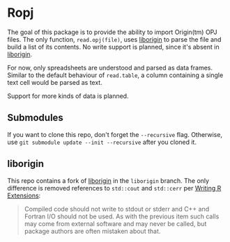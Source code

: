 Ropj
====

The goal of this package is to provide the ability to import Origin(tm) OPJ
files. The only function, `read.opj(file)`, uses [liborigin] to parse the file
and build a list of its contents. No write support is planned, since it's
absent in [liborigin].

For now, only spreadsheets are understood and parsed as data frames. Similar
to the default behaviour of `read.table`, a column containing a single text
cell would be parsed as text.

Support for more kinds of data is planned.

Submodules
----------

If you want to clone this repo, don't forget the `--recursive` flag. Otherwise,
use `git submodule update --init --recursive` after you cloned it.

liborigin
---------

This repo contains a fork of [liborigin] in the `liborigin` branch. The only
difference is removed references to `std::cout` and `std::cerr` per [Writing
R Extensions]:

> Compiled code should not write to stdout or stderr and C++ and Fortran
> I/O should not be used. As with the previous item such calls may come
> from external software and may never be called, but package authors
> are often mistaken about that.

[liborigin]: https://sourceforge.net/projects/liborigin/
[Writing R Extensions]: https://cran.r-project.org/doc/manuals/R-exts.html#Writing-portable-packages
